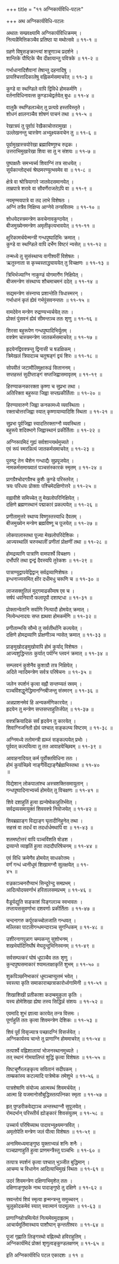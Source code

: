 +++
title = "११ अग्निकार्यविधि-पटलः"

+++
अथ अग्निकार्यविधि-पटलः  

अथातः सम्प्रवक्ष्यामि अग्निकार्यविधिक्रमम् ।  
नित्यन्नैमित्तिकञ्चैव प्रतिष्ठा या मथोत्सवे ॥ ११-१ ॥  

ग्रहणे विषुसङ्क्रान्त्यां शत्रूणाञ्च प्रदर्शने ।  
शान्तिके पौष्टिके चैव दीक्षायान्तु पवित्रके ॥ ११-२ ॥  

गर्भाधानादिशैवानां तेषान्तु दहनादिषु ।  
प्रायश्चित्तादिकालेषु वह्निकर्मसमाचरेत् ॥ ११-३ ॥  

कुण्डे वा स्थण्डिले वापि द्विविधे होमकर्मणि ।  
वर्तनाविधिनावत्स कुण्डञ्चेद्वर्तयेत् बुधः ॥ ११-४ ॥  

वालुकै स्थण्डिलञ्चेत् तु प्रत्यग्रे हस्तविस्तृते ।  
शोधनं क्षालनञ्चैव शोषणं पाचनं तथा ॥ ११-५ ॥  

रेखात्रयं तु पूर्वाग्रं रेखैकाचोत्तरामुखा ।  
उल्लेखनन्तु चास्त्रेण अभ्युक्ष्यकवचेन तु ॥ ११-६ ॥  

पूर्वामुखास्त्रयोरेखा ब्रह्माविष्णुश्च रुद्रकः ।  
उत्तराभिमुखारेखा शिवा सा तु न संशयः ॥ ११-७ ॥  

पुष्पाक्षतैः समभ्यर्च्य शिवाग्निं तत्र साधयेत् ।  
सूर्यकान्तोद्भवं श्रेष्ठमरण्युत्भवमेव वा ॥ ११-८ ॥  

क्षेत्रे वा श्रोत्रियागारे जातवेदसमानयेत् ।  
ताम्रपात्रे शरावे वा सौवर्णेराजतेऽपि वा ॥ ११-९ ॥  

नवमृण्मयपात्रे वा तद लाभे विशेषतः ।  
अग्निं तत्रैव निक्षिप्य आग्नेये तन्त्रवित्तमः ॥ ११-१० ॥  

शोधयेदस्त्रमन्त्रेण कवचेनावकुण्ठयेत् ।  
बीजमुख्येनमन्त्रेण अमृतीकृत्यभावयेत् ॥ ११-११ ॥  

क्षुरिकामर्चयेन्मन्त्री गन्धपुष्पादिभिः क्रमात् ।  
कुण्डे वा स्थण्डिले वापि दर्भेण विष्टरं न्यसेत् ॥ ११-१२ ॥  

तन्मध्ये तु सुसंस्थाप्य वागीश्वरीं विशेषतः ।  
ऋतुस्नाता स कृच्चस्ताद्ध्याययेत् तु विचक्षणः ॥ ११-१३ ॥  

त्रिभिर्भज्याग्नि नाकुण्डं योगमार्गेण निक्षिपेत् ।  
बीजमन्त्रेण संस्थाप्य शौचमाचमनं ददेत् ॥ ११-१४ ॥  

सद्यमन्त्रेण संस्नाप्य प्रशान्तेति त्रिधास्मरन् ।  
गर्भाधानं कृतं ह्येवं गर्भपुंसवनन्ततः ॥ ११-१५ ॥  

वामदेवेन मन्त्रेण रुद्राण्यभ्यर्चयेत् ततः ।  
प्रोक्तं पुंसवनं ह्येवं सीमन्तञ्च ततः शृणु ॥ ११-१६ ॥  

शिरसा बहुरूपेण गन्धपुष्पादिभिर्युतम् ।  
वक्त्रेण चास्त्रमन्त्रेण जातकर्मसमाचरेत् ॥ ११-१७ ॥  

हृदयेनद्विवक्त्रन्तु द्विनासी च षडक्षिकम् ।  
त्रिमेखलं त्रिपादञ्च चतुश्रङ्गं द्वयं शिरः ॥ ११-१८ ॥  

सोपवीतं जटामौलिमुक्षारूढं सिताननम् ।  
सप्तहस्तं सुदीप्ताङ्गं सप्तजिह्वासमावृतम् ॥ ११-१९ ॥  

हिरण्याकनकारक्ता कृष्णा च सुप्रभा तथा ।  
अतिरिक्ता बहुरूपा जिह्वा सप्तप्रकीर्तिताः ॥ ११-२० ॥  

हिरण्यावारुणे जिह्वा कनकामध्ये व्यवस्थिताः ।  
रक्ताचोत्तरजिह्वा स्यात् कृष्णायाम्यादिशि स्थिता ॥ ११-२१ ॥  

सुप्रभा पूर्वजिह्वा स्यादतिरक्ताग्नौ व्यवस्थिता ।  
बहुरूपे शदिक्भागे जिह्वास्थानं प्रकीर्तिताः ॥ ११-२२ ॥  

अग्निरूपमिदं गुह्यं सर्वशान्त्यर्थमुच्यते ।  
एवं रूपं स्मरन्नित्यं जातकर्मसमाचरेत् ॥ ११-२३ ॥  

पुरुष्टु तेन चैशेन गन्धाद्यैः सुप्रपूजयेत् ।  
नामकर्मसमाख्यातं पञ्चसंस्कारकं स्मृतम् ॥ ११-२४ ॥  

प्रागग्रैश्चोदगग्रैश्च कुशैः कुण्डे परिस्तरेत् ।  
त्रयः परिधयः प्रोक्ताः पश्चिमेदक्षिणोत्तरे ॥ ११-२५ ॥  

वह्नावीशे समिच्चेत् तु मेखलोपरिनिक्षिपेत् ।  
दक्षिणे ब्रह्मणस्थानं पद्माकारं प्रकल्पयेत् ॥ ११-२६ ॥  

प्रणीतामुत्तरे स्थाप्य विष्णुस्तस्याधि दैवतम् ।  
बीजमुख्येन मन्त्रेण ब्रह्मविष्णू च पूजयेत् ॥ ११-२७ ॥  

लोकपालास्तथा पूज्या मेखलोपरिदेशिकः ।  
आज्यस्थालिं चरुस्थालीं प्रणीतां प्रोक्षणीं तथा ॥ ११-२८ ॥  

होमद्रव्याणि पात्राणि वामपार्श्वे विचक्षणः ।  
दर्भोपरि तथा द्वन्द्वं दैवस्यपि तुरेकशः ॥ ११-२९ ॥  

पात्राण्युद्वापयेद्विद्वान् सर्वद्रव्याणिशेषतः ।  
इन्धनाज्यसमित् क्षीर दधीमधु चरूणि च ॥ ११-३० ॥  

लाजसक्तूतिलं मुद्गमाढकीमाष एव च ।  
सर्षपं धवनिवारौ फलापूपौ दशाष्टधा ॥ ११-३१ ॥  

प्रोक्तान्येतानि सर्वाणि नित्यादौ होमयेत् क्रमात् ।  
नित्येन्धनादयः सप्त ह्यथवा होमकर्मणि ॥ ११-३२ ॥  

प्रणीताम्भसि सौम्ये तु सर्वतीर्थानि कल्पयेत् ।  
दक्षिणे होमद्रव्याणि प्रोक्षणीञ्च न्यसेत् क्रमात् ॥ ११-३३ ॥  

प्राङ्मुखोदङ्मुखोवापि होमं कुर्याद् विशेषतः ।  
आज्यशुद्धिन्ततः कुर्यात् पर्यग्नि प्लवनं क्रमात् ॥ ११-३४ ॥  

सम्प्लवनं कुशेनैव कुशाग्रौ तत्र निक्षिपेत् ।  
अदिते न्वादिमन्त्रेण सर्वत्र परिषेचनः ॥ ११-३५ ॥  

जलेन स्पर्शनं कृत्वा वह्नौ सन्तप्प्यतं स्रवम् ।  
पञ्चविंशद्धुनेद्धिमानग्निबीजन्तु संस्मरन् ॥ ११-३६ ॥  

अन्नप्राशनमेवं हि अन्यकर्मणिकारयेत् ।  
हृदयेन तु मन्त्रेण सप्तसप्ताहुतिर्जपेत् ॥ ११-३७ ॥  

वक्त्रक्रियादिकं सर्वं हृदयेन तु कारयेत् ।  
शिवाग्निजनितौ ह्येवं पश्चात् सङ्कल्प्य विष्टरम् ॥ ११-३८ ॥  

अग्निमध्ये ततोमन्त्री ह्यब्जं सङ्कल्पयेत् प्रभोः ।  
पूर्ववत् कल्पयित्वा तु तत आवाहयेच्छिवम् ॥ ११-३९ ॥  

आवाहनादियत् कर्म पूर्वोक्तविधिना ततः ।  
होमं कुर्याच्छिवे नाङ्गैर्विद्याङ्गैर्ब्रह्मभिस्तथा ॥ ११-४०   
॥  

विद्येशान् लोकपालांश्च अस्त्रशक्तिसमायुतान् ।  
गन्धपूष्पादिनाभ्यर्च्य होमयेत् तु विचक्षणः ॥ ११-४१ ॥  

शिवे दशाहुतिं हुत्वा ह्यन्येष्वेकाहुतिर्भवेत् ।  
सर्वद्रव्यसमायुक्तं शिववक्त्रे नियोजयेत् ॥ ११-४२ ॥  

शिवब्रह्माङ्ग विद्याङ्ग घृतादीनिहुनेत् तथा ।  
सहस्रं वा तदर्धं वा तदर्धार्धमथापि वा ॥ ११-४३ ॥  

शतमष्टोत्तरं वापि पञ्चविंशति षोडश ।  
द्रव्यान्ते व्याहृतिं हुत्वा तदादौपरिषेचनम् ॥ ११-४४ ॥  

एवं विधि क्रमेणैव होमयेत् साधकोत्तमः ।  
वर्णं गन्धं ध्वनीधूमं शिखामग्नौ सुलक्षयेत् ॥ ११-  
४५ ॥  

वज्रकाञ्चनरौप्याभं सिन्दूरेन्दु समप्रभम् ।  
आदित्योदयवर्णाभं हरितालसमप्रभम् ॥ ११-४६ ॥  

वैडूर्यद्युति सङ्काशं पिङ्गलञ्च स्वभावतः ।  
तप्तायससुवर्णाभा दशवर्णाः प्रकीर्तिताः ॥ ११-४७ ॥  

चन्दनागरु कर्पूरकच्चोलजाति गन्धवत् ।  
मल्लिका पाटलीगन्धमन्दारञ्च सुगन्धिकम् ॥ ११-४८ ॥  

उशीरनागपुन्नाग चम्पकन्तु सुशोभनम् ।  
शखभेर्यादिनिर्घोषं मेघदुन्दुभिनिस्वनम् ॥ ११-४९ ॥  

सर्वसम्पत्करं घोषं धूपञ्चैव ततः शृणु ।  
कुन्दपुष्पसमाकारं श्यामलाक्षाकृतिं शुभम् ॥ ११-५० ॥  

शुकपिञ्छनिभाकारं धूमञ्चाप्युत्तमं भवेत् ।  
स्वस्त्या कृति समाकाराच्छत्राकारोर्ध्वगामिनी ॥ ११-५१ ॥  

शिखाशिखी प्रतीकाशा कदम्बमुकुला कृतिः ।  
यस्य होमेशिखा ह्येषा तस्य सिद्धिर्न्न संशयः ॥ ११-५२ ॥  

एवमादि शुभं ज्ञात्वा कारयेत् तन्त्र वित्तमः ।  
पूर्णाहुतिं ततः कृत्वा शिवमन्त्रेण देशिकः ॥ ११-५३ ॥  

शिवं पूर्वं विसृज्यात्र पच्छादग्निं विसर्जयेत् ।  
अग्निकार्यस्य चान्ते तु प्राणाग्नि होममाचरेत् ॥ ११-५४ ॥  

तत्पार्श्वे वह्निशालायां भोजनस्थानमुच्यते ।  
तत् स्थानं गोमयालिप्तं शुद्धिं कृत्वा विशेषतः ॥ ११-५५ ॥  

पिष्टचूर्णैरलङ्कृत्य सवितानं सदीपकम् ।  
ताम्म्रकांस्य कटल्यादि पात्रेष्वेक तमेशुभे ॥ ११-५६ ॥  

पात्रशेषाणि संयोज्य आत्मस्थं शिवमर्चयेत् ।  
आत्मा हि यजमानोसौबुद्धिस्तत्पत्निका स्मृता ॥ ११-५७ ॥  

हृत् पुण्डरीकवेद्याञ्च अन्तस्थाग्नौ सुपूजयेत् ।  
रोमदर्भान् परिस्तीर्य ह्योङ्कारं शिवसंयुतम् ॥ ११-५८ ॥  

उच्चार्य परिषिच्याथ पादावभ्युक्ष्यमन्त्रवित् ।  
अमृतोपेति मन्त्रेण जलं पीत्वा विशेषतः ॥ ११-५९ ॥  

अनामिमध्यमाङ्गुष्ठ युक्ताभ्यन्नं शनिः शनैः ।  
पञ्चप्राणाहुतिं हुत्वा प्राणमन्त्रैस्तु पञ्चभिः ॥ ११-६० ॥  

तत्पात्र स्पर्शनं कृत्वा पश्चात् भुञ्जीत बुद्धिमान् ।  
आचम्य च विधानेन आदित्याभिमुखं स्थितः ॥ ११-६१ ॥  

उदरं शिवमन्त्रेण दक्षिणाभिमृशेत् ततः ।  
दक्षिणाङ्गुष्ठके नाथ पादाङ्गुष्ठे तु दक्षिणे ॥ ११-६२ ॥  

स्रवन्तोयं शिवं स्मृत्वा हृन्मन्त्रन्तु समुच्चरन् ।  
चुलुकोदकमेवं स्यात् स्वात्मानं पादमूलतः ॥ ११-६३ ॥  

प्राणाग्निहोत्रमित्येतं नित्यमेवमुदाहृतम् ।  
आचार्यमूर्तिमास्थाय पाशौघान् कृन्ततीश्वरः ॥ ११-६४ ॥  

पूजां गृह्णाति लिङ्गस्थो वह्निस्थो हविराहुतिम् ।  
अग्निकार्यमिदं प्रोक्तं शृणुत्वङ्कुण्डलक्षणम् ॥ ११-६५ ॥  

इति अग्निकार्यविधि पटल एकादशः ॥ ११ ॥  


